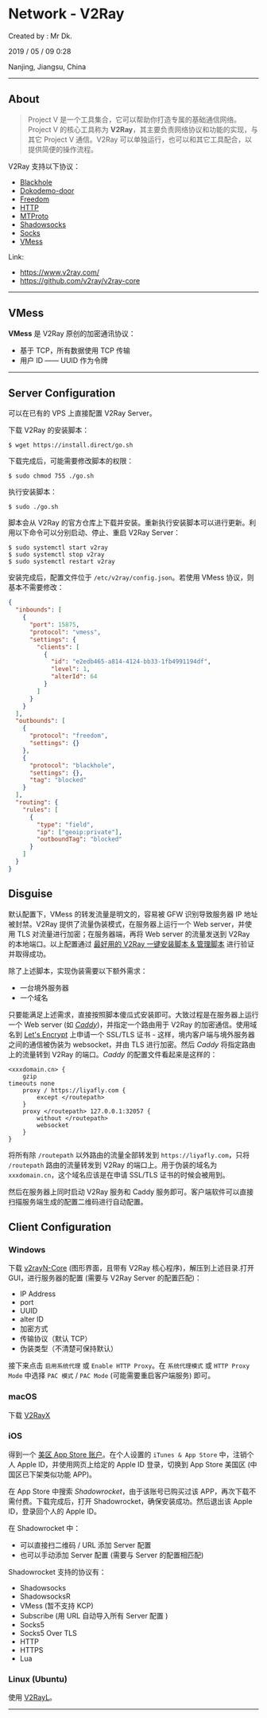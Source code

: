 # Network - V2Ray

Created by : Mr Dk.

2019 / 05 / 09 0:28

Nanjing, Jiangsu, China

---

## About

> Project V 是一个工具集合，它可以帮助你打造专属的基础通信网络。Project V 的核心工具称为 **V2Ray**，其主要负责网络协议和功能的实现，与其它 Project V 通信。V2Ray 可以单独运行，也可以和其它工具配合，以提供简便的操作流程。

V2Ray 支持以下协议：

- [Blackhole](https://www.v2ray.com/chapter_02/protocols/blackhole.html)
- [Dokodemo-door](https://www.v2ray.com/chapter_02/protocols/dokodemo.html)
- [Freedom](https://www.v2ray.com/chapter_02/protocols/freedom.html)
- [HTTP](https://www.v2ray.com/chapter_02/protocols/http.html)
- [MTProto](https://www.v2ray.com/chapter_02/protocols/mtproto.html)
- [Shadowsocks](https://www.v2ray.com/chapter_02/protocols/shadowsocks.html)
- [Socks](https://www.v2ray.com/chapter_02/protocols/socks.html)
- [VMess](https://www.v2ray.com/chapter_02/protocols/vmess.html)

Link:

- https://www.v2ray.com/
- https://github.com/v2ray/v2ray-core

---

## VMess

**VMess** 是 V2Ray 原创的加密通讯协议：

- 基于 TCP，所有数据使用 TCP 传输
- 用户 ID —— UUID 作为令牌

---

## Server Configuration

可以在已有的 VPS 上直接配置 V2Ray Server。

下载 V2Ray 的安装脚本：

```console
$ wget https://install.direct/go.sh
```

下载完成后，可能需要修改脚本的权限：

```console
$ sudo chmod 755 ./go.sh
```

执行安装脚本：

```console
$ sudo ./go.sh
```

脚本会从 V2Ray 的官方仓库上下载并安装。重新执行安装脚本可以进行更新。利用以下命令可以分别启动、停止、重启 V2Ray Server：

```console
$ sudo systemctl start v2ray
$ sudo systemctl stop v2ray
$ sudo systemctl restart v2ray
```

安装完成后，配置文件位于 `/etc/v2ray/config.json`。若使用 VMess 协议，则基本不需要修改：

```json
{
  "inbounds": [
    {
      "port": 15875,
      "protocol": "vmess",
      "settings": {
        "clients": [
          {
            "id": "e2edb465-a814-4124-bb33-1fb4991194df",
            "level": 1,
            "alterId": 64
          }
        ]
      }
    }
  ],
  "outbounds": [
    {
      "protocol": "freedom",
      "settings": {}
    },
    {
      "protocol": "blackhole",
      "settings": {},
      "tag": "blocked"
    }
  ],
  "routing": {
    "rules": [
      {
        "type": "field",
        "ip": ["geoip:private"],
        "outboundTag": "blocked"
      }
    ]
  }
}
```

## Disguise

默认配置下，VMess 的转发流量是明文的，容易被 GFW 识别导致服务器 IP 地址被封禁。V2Ray 提供了流量伪装模式，在服务器上运行一个 Web server，并使用 TLS 对流量进行加密；在服务器端，再将 Web server 的流量发送到 V2Ray 的本地端口。以上配置通过 [最好用的 V2Ray 一键安装脚本 & 管理脚本](https://github.com/233boy/v2ray/tree/master) 进行验证并取得成功。

除了上述脚本，实现伪装需要以下额外需求：

- 一台境外服务器
- 一个域名

只要能满足上述需求，直接按照脚本傻瓜式安装即可。大致过程是在服务器上运行一个 Web server (如 [_Caddy_](https://caddyserver.com/))，并指定一个路由用于 V2Ray 的加密通信。使用域名到 [Let's Encrypt](https://letsencrypt.org/) 上申请一个 SSL/TLS 证书 - 这样，境内客户端与境外服务器之间的通信被伪装为 websocket，并由 TLS 进行加密。然后 _Caddy_ 将指定路由上的流量转到 V2Ray 的端口。_Caddy_ 的配置文件看起来是这样的：

```
<xxxdomain.cn> {
    gzip
timeouts none
    proxy / https://liyafly.com {
        except </routepath>
    }
    proxy </routepath> 127.0.0.1:32057 {
        without </routepath>
        websocket
    }
}
```

将所有除 `/routepath` 以外路由的流量全部转发到 `https://liyafly.com`，只将 `/routepath` 路由的流量转发到 V2Ray 的端口上。用于伪装的域名为 `xxxdomain.cn`，这个域名应该是在申请 SSL/TLS 证书的时候会被用到。

然后在服务器上同时启动 V2Ray 服务和 Caddy 服务即可。客户端软件可以直接扫描服务端生成的配置二维码进行自动配置。

## Client Configuration

### Windows

下载 [v2rayN-Core](https://github.com/2dust/v2rayN) (图形界面，且带有 V2Ray 核心程序)，解压到上述目录.打开 GUI，进行服务器的配置 (需要与 V2Ray Server 的配置匹配)：

- IP Address
- port
- UUID
- alter ID
- 加密方式
- 传输协议（默认 TCP）
- 伪装类型（不清楚可保持默认）

接下来点击 `启用系统代理` 或 `Enable HTTP Proxy`。在 `系统代理模式` 或 `HTTP Proxy Mode` 中选择 `PAC 模式` / `PAC Mode` (可能需要重启客户端服务) 即可。

### macOS

下载 [V2RayX](https://github.com/Cenmrev/V2RayX)

### iOS

得到一个 [美区 App Store 账户](https://shadowsockshelp.github.io/ios/)。在个人设置的 `iTunes & App Store` 中，注销个人 Apple ID，并使用网页上给定的 Apple ID 登录，切换到 App Store 美国区 (中国区已下架类似功能 APP)。

在 App Store 中搜索 _Shadowrocket_，由于该账号已购买过该 APP，再次下载不需付费。下载完成后，打开 Shadowrocket，确保安装成功。然后退出该 Apple ID，登录回个人的 Apple ID。

在 Shadowrocket 中：

- 可以直接扫二维码 / URL 添加 Server 配置
- 也可以手动添加 Server 配置 (需要与 Server 的配置相匹配)

Shadowrocket 支持的协议有：

- Shadowsocks
- ShadowsocksR
- VMess (暂不支持 KCP)
- Subscribe (用 URL 自动导入所有 Server 配置 ​)
- Socks5
- Socks5 Over TLS
- HTTP
- HTTPS
- Lua

### Linux (Ubuntu)

使用 [V2RayL](https://github.com/jiangxufeng/v2rayL)。

---
